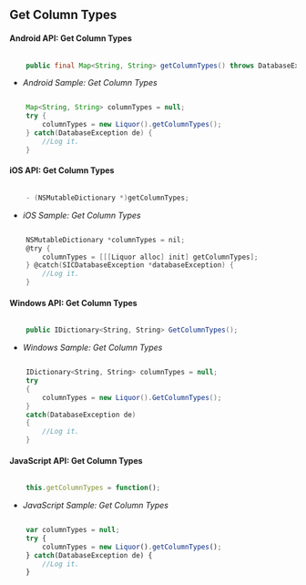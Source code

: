 ## Get Column Types

#### Android API: Get Column Types

```java

    public final Map<String, String> getColumnTypes() throws DatabaseException;

```

- _Android Sample: Get Column Types_

```java

    Map<String, String> columnTypes = null;
    try {
        columnTypes = new Liquor().getColumnTypes();
    } catch(DatabaseException de) {
		//Log it.
    }

```

#### iOS API: Get Column Types

```objective-c

    - (NSMutableDictionary *)getColumnTypes;

```


- _iOS Sample: Get Column Types_

```objective-c

    NSMutableDictionary *columnTypes = nil;
    @try {
        columnTypes = [[[Liquor alloc] init] getColumnTypes];
    } @catch(SICDatabaseException *databaseException) {
		//Log it.
    }

```

#### Windows API: Get Column Types

```c#

    public IDictionary<String, String> GetColumnTypes();

```

- _Windows Sample: Get Column Types_

```c#

    IDictionary<String, String> columnTypes = null;
    try 
    {
        columnTypes = new Liquor().GetColumnTypes();
    } 
    catch(DatabaseException de) 
    {
		//Log it.
    }

```



#### JavaScript API: Get Column Types

```javascript

    this.getColumnTypes = function();

```

- _JavaScript Sample: Get Column Types_

```javascript

    var columnTypes = null;
    try {
        columnTypes = new Liquor().getColumnTypes();
    } catch(DatabaseException de) {
		//Log it.
    }

```

